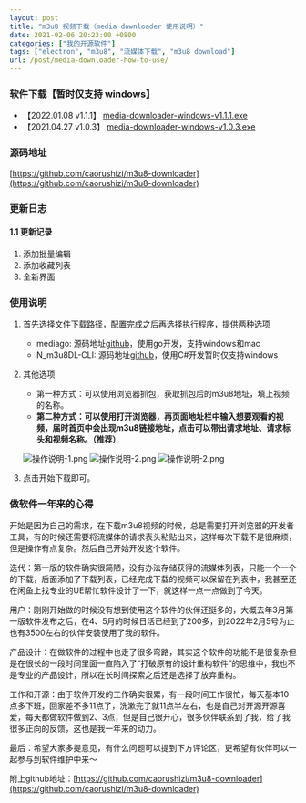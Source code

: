 ```yaml
---
layout: post
title: "m3u8 视频下载（media downloader 使用说明）"
date: 2021-02-06 20:23:00 +0800
categories: ["我的开源软件"]
tags: ["electron", "m3u8", "流媒体下载", "m3u8 download"]
url: /post/media-downloader-how-to-use/
---
```


### 软件下载【暂时仅支持 windows】

- 【2022.01.08 v1.1.1】 [media-downloader-windows-v1.1.1.exe](https://github.com/caorushizi/m3u8-downloader/releases/download/1.1.1/media-downloader-setup-1.1.1.exe)
- 【2021.04.27 v1.0.3】 [media-downloader-windows-v1.0.3.exe](http://static.ziying.site/media-downloader-1.0.3%20Setup.exe)

### 源码地址
[https://github.com/caorushizi/m3u8-downloader](https://github.com/caorushizi/m3u8-downloader)

### 更新日志

#### 1.1 更新记录
1. 添加批量编辑
2. 添加收藏列表
3. 全新界面


### 使用说明

1. 首先选择文件下载路径，配置完成之后再选择执行程序，提供两种选项
    - mediago: 源码地址[github](https://github.com/caorushizi/mediago)，使用go开发，支持windows和mac
    - N_m3u8DL-CLI: 源码地址[github](https://github.com/nilaoda/N_m3u8DL-CLI)，使用C#开发暂时仅支持windows
2. 其他选项
   - 第一种方式：可以使用浏览器抓包，获取抓包后的m3u8地址，填上视频的名称。
   - **第二种方式：可以使用打开浏览器，再页面地址栏中输入想要观看的视频，届时首页中会出现m3u8链接地址，点击可以带出请求地址、请求标头和视频名称。（推荐）**
   
   ![操作说明-1.png](https://www.static.ziying.site/%E5%8D%9A%E5%AE%A2%E5%9B%BE%E7%89%87/Snipaste_2022-02-05_18-26-25.png)
   ![操作说明-2.png](https://static.ziying.site/Snipaste_2022-01-08_18-43-55.png)
   ![操作说明-2.png](https://www.static.ziying.site/%E5%8D%9A%E5%AE%A2%E5%9B%BE%E7%89%87/Snipaste_2022-02-05_18-29-31.png)
   
3. 点击开始下载即可。

### 做软件一年来的心得

开始是因为自己的需求，在下载m3u8视频的时候，总是需要打开浏览器的开发者工具，有的时候还需要将流媒体的请求表头粘贴出来，这样每次下载不是很麻烦，但是操作有点复杂。然后自己开始开发这个软件。

迭代：第一版的软件确实很简陋，没有办法存储获得的流媒体列表，只能一个一个的下载，后面添加了下载列表，已经完成下载的视频可以保留在列表中，我甚至还在闲鱼上找专业的UE帮忙软件设计了一下，就这样一点一点做到了今天。

用户：刚刚开始做的时候没有想到使用这个软件的伙伴还挺多的，大概去年3月第一版软件发布之后，在4、5月的时候日活已经到了200多，到2022年2月5号为止也有3500左右的伙伴安装使用了我的软件。

产品设计：在做软件的过程中也走了很多弯路，其实这个软件的功能不是很复杂但是在很长的一段时间里面一直陷入了“打破原有的设计重构软件”的思维中，我也不是专业的产品设计，所以在长时间探索之后还是选择了放弃重构。

工作和开源：由于软件开发的工作确实很累，有一段时间工作很忙，每天基本10点多下班，回家差不多11点了，洗漱完了就11点半左右，也是自己对开源开源喜爱，每天都做软件做到2、3点，但是自己很开心，很多伙伴联系到了我，给了我很多正向的反馈，这也是我一年来的动力。

最后：希望大家多提意见，有什么问题可以提到下方评论区，更希望有伙伴可以一起参与到软件维护中来～

附上github地址：[https://github.com/caorushizi/m3u8-downloader](https://github.com/caorushizi/m3u8-downloader)

